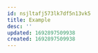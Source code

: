 ```yaml
---
id: nsjltafj573lk7df5n13vk5
title: Example
desc: ''
updated: 1692897509938
created: 1692897509938
---
```

